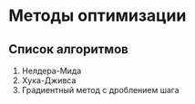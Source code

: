 # Методы оптимизации

## Список алгоритмов

1. Нелдера-Мида
2. Хука-Дживса
3. Градиентный метод с дроблением шага